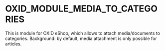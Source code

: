 # OXID_MODULE_MEDIA_TO_CATEGORIES

This is module for OXID eShop, which allows to attach media/documents to categories. 
Background: by default, media attachment is only possible for articles.
